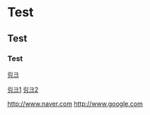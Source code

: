 # Test
## Test
### Test
[링크](http://www.naver.com "네이버")

[링크1][1] [링크2][2]

[1]: http://www.naver.com "네이버" 
[2]: http://www.google.com "구글"

<http://www.naver.com>
<http://www.google.com>
